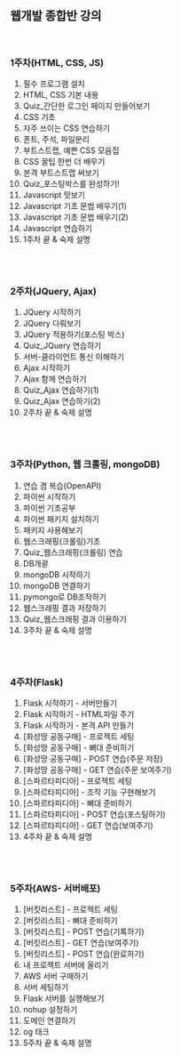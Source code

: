 ## 웹개발 종합반 강의 

<br/>

###  1주차(HTML, CSS, JS)
1. 필수 프로그램 설치
2. HTML, CSS 기본 내용
3. Quiz_간단한 로그인 페이지 만들어보기
4. CSS 기초
5. 자주 쓰이는 CSS 연습하기
6. 폰트, 주석, 파일분리
7. 부트스트랩, 예쁜 CSS 모음집
8. CSS 꿀팁 한번 더 배우기
9. 본격 부트스트랩 써보기
10. Quiz_포스팅박스를 완성하기!
11. Javascript 맛보기
12. Javascript 기초 문법 배우기(1)
13. Javascript 기초 문법 배우기(2)
14. Javascript 연습하기
15. 1주차 끝 & 숙제 설명 

<br/>
<br/> 


### 2주차(JQuery, Ajax)
1. JQuery 시작하기 
2. JQuery 다뤄보기
3. JQuery 적용하기(포스팅 박스)
4. Quiz_JQuery 연습하기
5. 서버-클라이언트 통신 이해하기
6. Ajax 시작하기
7. Ajax 함께 연습하기
8. Quiz_Ajax 연습하기(1)
9. Quiz_Ajax 연습하기(2)
10. 2주차 끝 & 숙제 설명

<br/>
<br/>

### 3주차(Python, 웹 크롤링, mongoDB)
1. 연습 겸 복습(OpenAPI)
2. 파이썬 시작하기
3. 파이썬 기초공부
4. 파이썬 패키지 설치하기
5. 패키지 사용해보기
6. 웹스크래핑(크롤링)기초
7. Quiz_웹스크래핑(크롤링) 연습
8. DB개괄
9. mongoDB 시작하기
10. mongoDB 연결하기
11. pymongo로 DB조작하기
12. 웹스크래핑 결과 저장하기
13. Quiz_웹스크래핑 결과 이용하기
14. 3주차 끝 & 숙제 설명

<br/>
<br/>

### 4주차(Flask)
1. Flask 시작하기 - 서버만들기
2. Flask 시작하기 - HTML파일 주기
3. Flask 시작하기 - 본격 API 만들기
4. [화성땅 공동구매] - 프로젝트 세팅
5. [화성땅 공동구매] - 뼈대 준비하기
6. [화성땅 공동구매] - POST 연습(주문 저장)
7. [화성땅 공동구매] - GET 연습(주문 보여주기)
8. [스파르타피디아] - 프로젝트 세팅
9. [스파르타피디아] - 조작 기능 구현해보기
10. [스파르타피디아] - 뼈대 준비하기
11. [스파르타피디아] - POST 연습(포스팅하기)
12. [스파르타피디아] - GET 연습(보여주기)
13. 4주차 끝 & 숙제 설명

<br/>
<br/>

### 5주차(AWS- 서버배포)
1. [버킷리스트] - 프로젝트 세팅 
2. [버킷리스트] - 뼈대 준비하기
3. [버킷리스트] - POST 연습(기록하기)
4. [버킷리스트] - GET 연습(보여주기)
5. [버킷리스트] - POST 연습(완료하기)
6. 내 프로젝트 서버에 올리기
7. AWS 서버 구매하기
8. 서버 세팅하기
9. Flask 서버를 실행해보기
10. nohup 설정하기
11. 도메인 연결하기
12. og 태크
13. 5주차 끝 & 숙제 설명